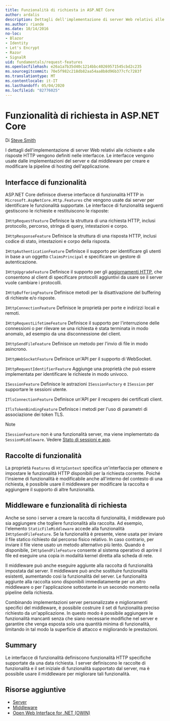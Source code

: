 ```yaml
---
title: Funzionalità di richiesta in ASP.NET Core
author: ardalis
description: Dettagli dell'implementazione di server Web relativi alle richieste e alle risposte HTTP definiti nelle interfacce per ASP.NET Core.
ms.author: riande
ms.date: 10/14/2016
no-loc:
- Blazor
- Identity
- Let's Encrypt
- Razor
- SignalR
uid: fundamentals/request-features
ms.openlocfilehash: e26a1a7b35d40c1214bbc40269571545cbd2c235
ms.sourcegitcommit: 70e5f982c218db82aa54aa8b8d96b377cfc7283f
ms.translationtype: MT
ms.contentlocale: it-IT
ms.lasthandoff: 05/04/2020
ms.locfileid: "82776025"
---
```

# <a name="request-features-in-aspnet-core"></a>Funzionalità di richiesta in ASP.NET Core

Di [Steve Smith](https://ardalis.com/)

I dettagli dell'implementazione di server Web relativi alle richieste e alle risposte HTTP vengono definiti nelle interfacce. Le interfacce vengono usate dalle implementazioni del server e dal middleware per creare e modificare la pipeline di hosting dell'applicazione.

## <a name="feature-interfaces"></a>Interfacce di funzionalità

ASP.NET Core definisce diverse interfacce di funzionalità HTTP in `Microsoft.AspNetCore.Http.Features` che vengono usate dai server per identificare le funzionalità supportate. Le interfacce di funzionalità seguenti gestiscono le richieste e restituiscono le risposte:

`IHttpRequestFeature` Definisce la struttura di una richiesta HTTP, inclusi protocollo, percorso, stringa di query, intestazioni e corpo.

`IHttpResponseFeature` Definisce la struttura di una risposta HTTP, inclusi codice di stato, intestazioni e corpo della risposta.

`IHttpAuthenticationFeature` Definisce il supporto per identificare gli utenti in base a un oggetto `ClaimsPrincipal` e specificare un gestore di autenticazione.

`IHttpUpgradeFeature` Definisce il supporto per gli [aggiornamenti HTTP](https://tools.ietf.org/html/rfc2616.html#section-14.42), che consentono al client di specificare protocolli aggiuntivi da usare se il server vuole cambiare i protocolli.

`IHttpBufferingFeature` Definisce metodi per la disattivazione del buffering di richieste e/o risposte.

`IHttpConnectionFeature` Definisce le proprietà per porte e indirizzi locali e remoti.

`IHttpRequestLifetimeFeature` Definisce il supporto per l'interruzione delle connessioni o per rilevare se una richiesta è stata terminata in modo anomalo, ad esempio da una disconnessione del client.

`IHttpSendFileFeature` Definisce un metodo per l'invio di file in modo asincrono.

`IHttpWebSocketFeature` Definisce un'API per il supporto di WebSocket.

`IHttpRequestIdentifierFeature` Aggiunge una proprietà che può essere implementata per identificare le richieste in modo univoco.

`ISessionFeature` Definisce le astrazioni `ISessionFactory` e `ISession` per supportare le sessioni utente.

`ITlsConnectionFeature` Definisce un'API per il recupero dei certificati client.

`ITlsTokenBindingFeature` Definisce i metodi per l'uso di parametri di associazione dei token TLS.

> [!NOTE]
> `ISessionFeature` non è una funzionalità server, ma viene implementato da `SessionMiddleware`. Vedere [Stato di sessioni e app](app-state.md).

## <a name="feature-collections"></a>Raccolte di funzionalità

La proprietà `Features` di `HttpContext` specifica un'interfaccia per ottenere e impostare le funzionalità HTTP disponibili per la richiesta corrente. Poiché l'insieme di funzionalità è modificabile anche all'interno del contesto di una richiesta, è possibile usare il middleware per modificare la raccolta e aggiungere il supporto di altre funzionalità.

## <a name="middleware-and-request-features"></a>Middleware e funzionalità di richiesta

Anche se sono i server a creare la raccolta di funzionalità, il middleware può sia aggiungere che togliere funzionalità alla raccolta. Ad esempio, l'elemento `StaticFileMiddleware` accede alla funzionalità `IHttpSendFileFeature`. Se la funzionalità è presente, viene usata per inviare il file statico richiesto dal percorso fisico relativo. In caso contrario, per inviare il file viene usato un metodo alternativo più lento. Quando è disponibile, `IHttpSendFileFeature` consente al sistema operativo di aprire il file ed eseguire una copia in modalità kernel diretta alla scheda di rete.

Il middleware può anche eseguire aggiunte alla raccolta di funzionalità impostata dal server. Il middleware può anche sostituire funzionalità esistenti, aumentando così la funzionalità del server. Le funzionalità aggiunte alla raccolta sono disponibili immediatamente per un altro middleware o per l'applicazione sottostante in un secondo momento nella pipeline della richiesta.

Combinando implementazioni server personalizzate e miglioramenti specifici del middleware, è possibile costruire il set di funzionalità preciso richiesto da un'applicazione. In questo modo è possibile aggiungere le funzionalità mancanti senza che siano necessarie modifiche nel server e garantire che venga esposta solo una quantità minima di funzionalità, limitando in tal modo la superficie di attacco e migliorando le prestazioni.

## <a name="summary"></a>Summary

Le interfacce di funzionalità definiscono funzionalità HTTP specifiche supportate da una data richiesta. I server definiscono le raccolte di funzionalità e il set iniziale di funzionalità supportato dal server, ma è possibile usare il middleware per migliorare tali funzionalità.

## <a name="additional-resources"></a>Risorse aggiuntive

* [Server](xref:fundamentals/servers/index)
* [Middleware](xref:fundamentals/middleware/index)
* [Open Web Interface for .NET (OWIN)](xref:fundamentals/owin)
